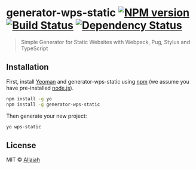 # generator-wps-static [![NPM version][npm-image]][npm-url] [![Build Status][travis-image]][travis-url] [![Dependency Status][daviddm-image]][daviddm-url]
> Simple Generator for Static Websites with Webpack, Pug, Stylus and TypeScript

## Installation

First, install [Yeoman](http://yeoman.io) and generator-wps-static using [npm](https://www.npmjs.com/) (we assume you have pre-installed [node.js](https://nodejs.org/)).

```bash
npm install -g yo
npm install -g generator-wps-static
```

Then generate your new project:

```bash
yo wps-static
```

## License

MIT © [Allajah]()


[npm-image]: https://badge.fury.io/js/generator-wps-static.svg
[npm-url]: https://npmjs.org/package/generator-wps-static
[travis-image]: https://travis-ci.org/Allajah/generator-wps-static.svg?branch=master
[travis-url]: https://travis-ci.org/Allajah/generator-wps-static
[daviddm-image]: https://david-dm.org/Allajah/generator-wps-static.svg?theme=shields.io
[daviddm-url]: https://david-dm.org/Allajah/generator-wps-static
